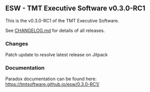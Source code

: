 ## ESW - TMT Executive Software v0.3.0-RC1

This is the v0.3.0-RC1 of the TMT Executive Software.

See [CHANGELOG.md](CHANGELOG.md) for details of all releases.

### Changes

Patch update to resolve latest release on Jitpack

### Documentation

Paradox documentation can be found here: https://tmtsoftware.github.io/esw/0.3.0-RC1/
